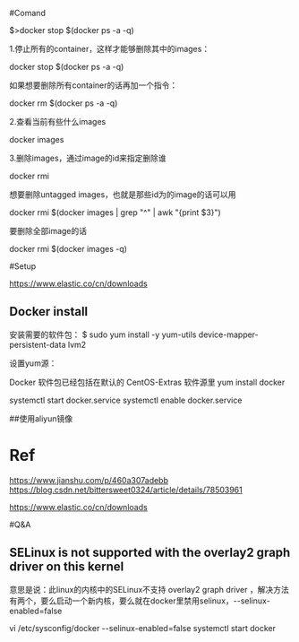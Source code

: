 

#Comand

$>docker stop $(docker ps -a -q)

1.停止所有的container，这样才能够删除其中的images：

docker stop $(docker ps -a -q)

如果想要删除所有container的话再加一个指令：

docker rm $(docker ps -a -q)

2.查看当前有些什么images

docker images

3.删除images，通过image的id来指定删除谁

docker rmi <image id>

想要删除untagged images，也就是那些id为<None>的image的话可以用

docker rmi $(docker images | grep "^<none>" | awk "{print $3}")

要删除全部image的话

docker rmi $(docker images -q)


#Setup


https://www.elastic.co/cn/downloads



## Docker install

安装需要的软件包：
$ sudo yum install -y yum-utils device-mapper-persistent-data lvm2

设置yum源：

Docker 软件包已经包括在默认的 CentOS-Extras 软件源里
yum install docker

systemctl start docker.service
systemctl enable docker.service
 
 
##使用aliyun镜像


# Ref
https://www.jianshu.com/p/460a307adebb
https://blog.csdn.net/bittersweet0324/article/details/78503961

https://www.elastic.co/cn/downloads


#Q&A

## SELinux is not supported with the overlay2 graph driver on this kernel

意思是说：此linux的内核中的SELinux不支持 overlay2 graph driver ，解决方法有两个，要么启动一个新内核，要么就在docker里禁用selinux，--selinux-enabled=false

vi /etc/sysconfig/docker
--selinux-enabled=false
systemctl start docker

